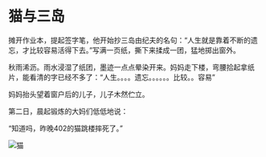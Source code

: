 # 猫与三岛

摊开作业本，提起签字笔，他开始抄三岛由纪夫的名句：“人生就是靠着不断的遗忘，才比较容易活得下去。”写满一页纸，撕下来揉成一团，猛地掷出窗外。

秋雨浠沥。雨水浸湿了纸团，墨迹一点点晕染开来。妈妈走下楼，弯腰拾起拿纸片，能看清的字已经不多了：“人生。。。。遗忘。。。。。。比较。。容易”

妈妈抬头望着窗户后的儿子，儿子木然伫立。

第二日，晨起锻炼的大妈们低低地说：

“知道吗，昨晚402的猫跳楼摔死了。”

![猫](https://th.bing.com/th/id/R.cd14cb5863555ba8780fef3648db4565?rik=Z0wTAyYdHReRaA&pid=ImgRaw&r=0 "a falling cat")
